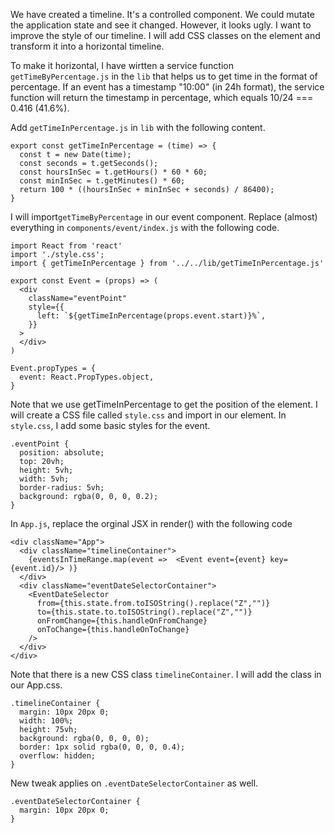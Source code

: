 We have created a timeline. It's a controlled component. We could mutate the application state and see it changed. However, it looks ugly. I want to improve the style of our timeline. I will add CSS classes on the element and transform it into a horizontal timeline.

To make it horizontal, I have wirtten a service function `getTimeByPercentage.js` in the `lib` that helps us to get time in the format of percentage. If an event has a timestamp "10:00" (in 24h format), the service function will return the timestamp in percentage, which equals 10/24 === 0.416 (41.6%).

Add `getTimeInPercentage.js` in `lib` with the following content.
```
export const getTimeInPercentage = (time) => {
  const t = new Date(time);
  const seconds = t.getSeconds();
  const hoursInSec = t.getHours() * 60 * 60;
  const minInSec = t.getMinutes() * 60;
  return 100 * ((hoursInSec + minInSec + seconds) / 86400);
}
```

I will import`getTimeByPercentage` in our event component.
Replace (almost) everything in `components/event/index.js` with the following code.

```
import React from 'react'
import './style.css';
import { getTimeInPercentage } from '../../lib/getTimeInPercentage.js'

export const Event = (props) => (
  <div
    className="eventPoint"
    style={{
      left: `${getTimeInPercentage(props.event.start)}%`,
    }}
  >
  </div>
)

Event.propTypes = {
  event: React.PropTypes.object,
}
```

Note that we use getTimeInPercentage to get the position of the element. I will create a CSS file called `style.css` and import in our element. In `style.css`, I add some basic styles for the event.
```
.eventPoint {
  position: absolute;
  top: 20vh;
  height: 5vh;
  width: 5vh;
  border-radius: 5vh;
  background: rgba(0, 0, 0, 0.2);
}
```

In `App.js`, replace the orginal JSX in render() with the following code
```
<div className="App">
  <div className="timelineContainer">
    {eventsInTimeRange.map(event =>  <Event event={event} key={event.id}/> )}
  </div>
  <div className="eventDateSelectorContainer">
    <EventDateSelector
      from={this.state.from.toISOString().replace("Z","")}
      to={this.state.to.toISOString().replace("Z","")}
      onFromChange={this.handleOnFromChange}
      onToChange={this.handleOnToChange}
    />
  </div>
</div>
```
Note that there is a new CSS class `timelineContainer`. I will add the class in our App.css.
```
.timelineContainer {
  margin: 10px 20px 0;
  width: 100%;
  height: 75vh;
  background: rgba(0, 0, 0, 0);
  border: 1px solid rgba(0, 0, 0, 0.4);
  overflow: hidden;
}
```
New tweak applies on `.eventDateSelectorContainer` as well.
```
.eventDateSelectorContainer {
  margin: 10px 20px 0;
}
```


